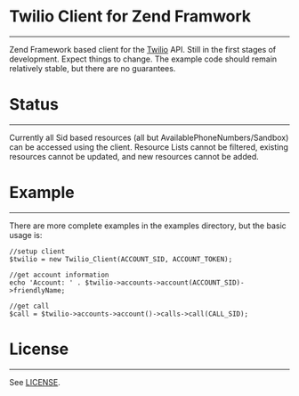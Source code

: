 # Twilio Client for Zend Framwork
-----------------------------
Zend Framework based client for the [Twilio][1] API. Still in the first stages
of development. Expect things to change. The example code should remain
relatively stable, but there are no guarantees.

[1]: http://twilio.com/

# Status
-----------------------------
Currently all Sid based resources (all but AvailablePhoneNumbers/Sandbox) can be
accessed using the client. Resource Lists cannot be filtered, existing 
resources cannot be updated, and new resources cannot be added. 

# Example
-----------------------------
There are more complete examples in the examples directory, but the basic usage
is:

    //setup client
    $twilio = new Twilio_Client(ACCOUNT_SID, ACCOUNT_TOKEN);
    
    //get account information
    echo 'Account: ' . $twilio->accounts->account(ACCOUNT_SID)->friendlyName;
    
    //get call
    $call = $twilio->accounts->account()->calls->call(CALL_SID);


# License
-----------------------------
See [LICENSE](http://github.com/tjlytle/Twilio-ZendFramework/blob/master/LICENSE).
